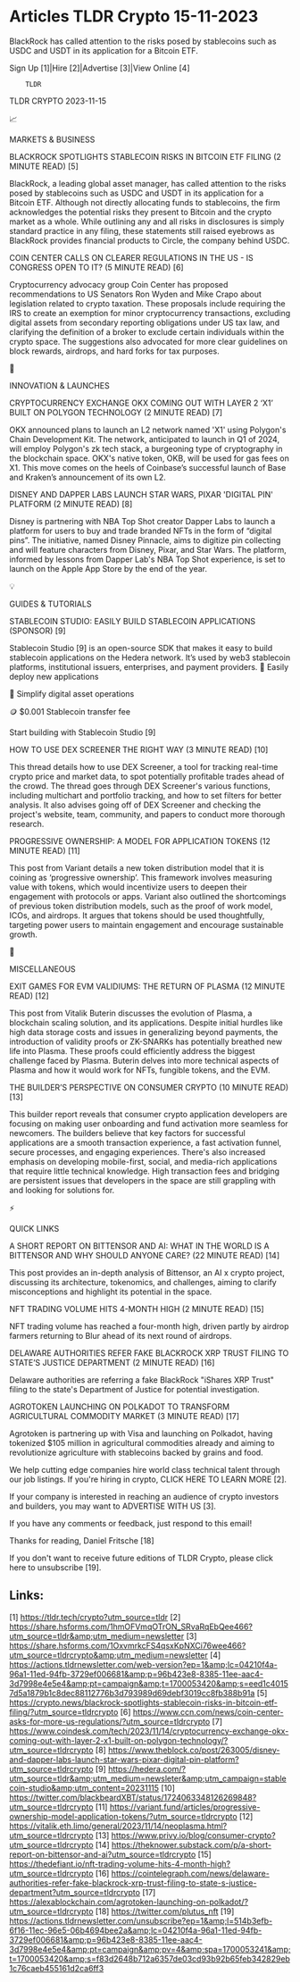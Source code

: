 # Articles TLDR Crypto 15-11-2023

BlackRock has called attention to the risks posed by stablecoins such
as USDC and USDT in its application for a Bitcoin ETF.  

Sign Up [1]|Hire [2]|Advertise [3]|View Online [4] 

		TLDR 

TLDR CRYPTO 2023-11-15

📈 

MARKETS & BUSINESS

 BLACKROCK SPOTLIGHTS STABLECOIN RISKS IN BITCOIN ETF FILING (2 MINUTE
READ) [5] 

 BlackRock, a leading global asset manager, has called attention to
the risks posed by stablecoins such as USDC and USDT in its
application for a Bitcoin ETF. Although not directly allocating funds
to stablecoins, the firm acknowledges the potential risks they present
to Bitcoin and the crypto market as a whole. While outlining any and
all risks in disclosures is simply standard practice in any filing,
these statements still raised eyebrows as BlackRock provides financial
products to Circle, the company behind USDC. 

 COIN CENTER CALLS ON CLEARER REGULATIONS IN THE US - IS CONGRESS OPEN
TO IT? (5 MINUTE READ) [6] 

 Cryptocurrency advocacy group Coin Center has proposed
recommendations to US Senators Ron Wyden and Mike Crapo about
legislation related to crypto taxation. These proposals include
requiring the IRS to create an exemption for minor cryptocurrency
transactions, excluding digital assets from secondary reporting
obligations under US tax law, and clarifying the definition of a
broker to exclude certain individuals within the crypto space. The
suggestions also advocated for more clear guidelines on block rewards,
airdrops, and hard forks for tax purposes. 

🚀 

INNOVATION & LAUNCHES

 CRYPTOCURRENCY EXCHANGE OKX COMING OUT WITH LAYER 2 ‘X1’ BUILT ON
POLYGON TECHNOLOGY (2 MINUTE READ) [7] 

 OKX announced plans to launch an L2 network named 'X1' using
Polygon's Chain Development Kit. The network, anticipated to launch in
Q1 of 2024, will employ Polygon's zk tech stack, a burgeoning type of
cryptography in the blockchain space. OKX's native token, OKB, will be
used for gas fees on X1. This move comes on the heels of Coinbase’s
successful launch of Base and Kraken’s announcement of its own L2. 

 DISNEY AND DAPPER LABS LAUNCH STAR WARS, PIXAR 'DIGITAL PIN' PLATFORM
(2 MINUTE READ) [8] 

 Disney is partnering with NBA Top Shot creator Dapper Labs to launch
a platform for users to buy and trade branded NFTs in the form of
“digital pins”. The initiative, named Disney Pinnacle, aims to
digitize pin collecting and will feature characters from Disney,
Pixar, and Star Wars. The platform, informed by lessons from Dapper
Lab's NBA Top Shot experience, is set to launch on the Apple App Store
by the end of the year. 

💡 

GUIDES & TUTORIALS

 STABLECOIN STUDIO: EASILY BUILD STABLECOIN APPLICATIONS (SPONSOR) [9]


 Stablecoin Studio [9] is an open-source SDK that makes it easy to
build stablecoin applications on the Hedera network. It’s used by
web3 stablecoin platforms, institutional issuers, enterprises, and
payment providers.
🚀 Easily deploy new applications

🙌 Simplify digital asset operations

🪙 $0.001 Stablecoin transfer fee

Start building with Stablecoin Studio [9]

 HOW TO USE DEX SCREENER THE RIGHT WAY (3 MINUTE READ) [10] 

 This thread details how to use DEX Screener, a tool for tracking
real-time crypto price and market data, to spot potentially profitable
trades ahead of the crowd. The thread goes through DEX Screener's
various functions, including multichart and portfolio tracking, and
how to set filters for better analysis. It also advises going off of
DEX Screener and checking the project's website, team, community, and
papers to conduct more thorough research. 

 PROGRESSIVE OWNERSHIP: A MODEL FOR APPLICATION TOKENS (12 MINUTE
READ) [11] 

 This post from Variant details a new token distribution model that it
is coining as ‘progressive ownership’. This framework involves
measuring value with tokens, which would incentivize users to deepen
their engagement with protocols or apps. Variant also outlined the
shortcomings of previous token distribution models, such as the proof
of work model, ICOs, and airdrops. It argues that tokens should be
used thoughtfully, targeting power users to maintain engagement and
encourage sustainable growth. 

🦄 

MISCELLANEOUS

 EXIT GAMES FOR EVM VALIDIUMS: THE RETURN OF PLASMA (12 MINUTE READ)
[12] 

 This post from Vitalik Buterin discusses the evolution of Plasma, a
blockchain scaling solution, and its applications. Despite initial
hurdles like high data storage costs and issues in generalizing beyond
payments, the introduction of validity proofs or ZK-SNARKs has
potentially breathed new life into Plasma. These proofs could
efficiently address the biggest challenge faced by Plasma. Buterin
delves into more technical aspects of Plasma and how it would work for
NFTs, fungible tokens, and the EVM. 

 THE BUILDER’S PERSPECTIVE ON CONSUMER CRYPTO (10 MINUTE READ) [13] 

 This builder report reveals that consumer crypto application
developers are focusing on making user onboarding and fund activation
more seamless for newcomers. The builders believe that key factors for
successful applications are a smooth transaction experience, a fast
activation funnel, secure processes, and engaging experiences. There's
also increased emphasis on developing mobile-first, social, and
media-rich applications that require little technical knowledge. High
transaction fees and bridging are persistent issues that developers in
the space are still grappling with and looking for solutions for. 

⚡ 

QUICK LINKS

 A SHORT REPORT ON BITTENSOR AND AI: WHAT IN THE WORLD IS A BITTENSOR
AND WHY SHOULD ANYONE CARE? (22 MINUTE READ) [14] 

 This post provides an in-depth analysis of Bittensor, an AI x crypto
project, discussing its architecture, tokenomics, and challenges,
aiming to clarify misconceptions and highlight its potential in the
space. 

 NFT TRADING VOLUME HITS 4-MONTH HIGH (2 MINUTE READ) [15] 

 NFT trading volume has reached a four-month high, driven partly by
airdrop farmers returning to Blur ahead of its next round of airdrops.


 DELAWARE AUTHORITIES REFER FAKE BLACKROCK XRP TRUST FILING TO
STATE’S JUSTICE DEPARTMENT (2 MINUTE READ) [16] 

 Delaware authorities are referring a fake BlackRock "iShares XRP
Trust" filing to the state's Department of Justice for potential
investigation. 

 AGROTOKEN LAUNCHING ON POLKADOT TO TRANSFORM AGRICULTURAL COMMODITY
MARKET (3 MINUTE READ) [17] 

 Agrotoken is partnering up with Visa and launching on Polkadot,
having tokenized $105 million in agricultural commodities already and
aiming to revolutionize agriculture with stablecoins backed by grains
and food. 

 We help cutting edge companies hire world class technical talent
through our job listings. If you're hiring in crypto, CLICK HERE TO
LEARN MORE [2]. 

If your company is interested in reaching an audience of crypto
investors and builders, you may want to ADVERTISE WITH US [3]. 

If you have any comments or feedback, just respond to this email! 

Thanks for reading, 
Daniel Fritsche [18] 

If you don't want to receive future editions of TLDR Crypto,
please click here to unsubscribe [19]. 

 

Links:
------
[1] https://tldr.tech/crypto?utm_source=tldr
[2] https://share.hsforms.com/1hmOFVmqOTrON_SRvaRqEbQee466?utm_source=tldr&amp;utm_medium=newsletter
[3] https://share.hsforms.com/1OxvmrkcFS4qsxKpNXCi76wee466?utm_source=tldrcrypto&amp;utm_medium=newsletter
[4] https://actions.tldrnewsletter.com/web-version?ep=1&amp;lc=04210f4a-96a1-11ed-94fb-3729ef006681&amp;p=96b423e8-8385-11ee-aac4-3d7998e4e5e4&amp;pt=campaign&amp;t=1700053420&amp;s=eed1c40157d5a1879b1c8dec88112776b3d793989d69debf3019cc8fb388b91a
[5] https://crypto.news/blackrock-spotlights-stablecoin-risks-in-bitcoin-etf-filing/?utm_source=tldrcrypto
[6] https://www.ccn.com/news/coin-center-asks-for-more-us-regulations/?utm_source=tldrcrypto
[7] https://www.coindesk.com/tech/2023/11/14/cryptocurrency-exchange-okx-coming-out-with-layer-2-x1-built-on-polygon-technology/?utm_source=tldrcrypto
[8] https://www.theblock.co/post/263005/disney-and-dapper-labs-launch-star-wars-pixar-digital-pin-platform?utm_source=tldrcrypto
[9] https://hedera.com/?utm_source=tldr&amp;utm_medium=newsleter&amp;utm_campaign=stablecoin-studio&amp;utm_content=20231115
[10] https://twitter.com/blackbeardXBT/status/1724063348126269848?utm_source=tldrcrypto
[11] https://variant.fund/articles/progressive-ownership-model-application-tokens/?utm_source=tldrcrypto
[12] https://vitalik.eth.limo/general/2023/11/14/neoplasma.html?utm_source=tldrcrypto
[13] https://www.privy.io/blog/consumer-crypto?utm_source=tldrcrypto
[14] https://theknower.substack.com/p/a-short-report-on-bittensor-and-ai?utm_source=tldrcrypto
[15] https://thedefiant.io/nft-trading-volume-hits-4-month-high?utm_source=tldrcrypto
[16] https://cointelegraph.com/news/delaware-authorities-refer-fake-blackrock-xrp-trust-filing-to-state-s-justice-department?utm_source=tldrcrypto
[17] https://alexablockchain.com/agrotoken-launching-on-polkadot/?utm_source=tldrcrypto
[18] https://twitter.com/plutus_nft
[19] https://actions.tldrnewsletter.com/unsubscribe?ep=1&amp;l=514b3efb-6f16-11ec-96e5-06b4694bee2a&amp;lc=04210f4a-96a1-11ed-94fb-3729ef006681&amp;p=96b423e8-8385-11ee-aac4-3d7998e4e5e4&amp;pt=campaign&amp;pv=4&amp;spa=1700053241&amp;t=1700053420&amp;s=f83d2648b712a6357de03cd93b92b65feb342829eb1c76caeb455161d2ca6ff3